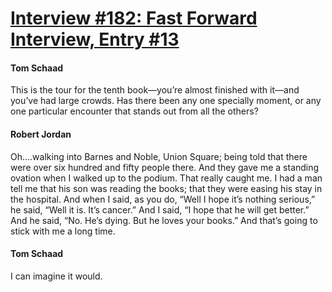 # [Interview #182: Fast Forward Interview, Entry #13](https://www.theoryland.com/intvmain.php?i=182#13)

#### Tom Schaad

This is the tour for the tenth book—you’re almost finished with it—and you’ve had large crowds. Has there been any one specially moment, or any one particular encounter that stands out from all the others?

#### Robert Jordan

Oh....walking into Barnes and Noble, Union Square; being told that there were over six hundred and fifty people there. And they gave me a standing ovation when I walked up to the podium. That really caught me. I had a man tell me that his son was reading the books; that they were easing his stay in the hospital. And when I said, as you do, “Well I hope it’s nothing serious,” he said, “Well it is. It’s cancer.” And I said, “I hope that he will get better.” And he said, “No. He’s dying. But he loves your books.” And that’s going to stick with me a long time.

#### Tom Schaad

I can imagine it would.

